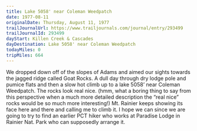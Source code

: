 ```yaml
---
title: Lake 5058' near Coleman Weedpatch
date: 1977-08-11
originalDate: Thursday, August 11, 1977
trailJournalUrl: https://www.trailjournals.com/journal/entry/293499
trailJournalId: 293499
dayStart: Killen Creek & Cascades
dayDestination: Lake 5058' near Coleman Weedpatch
todayMiles: 0
tripMiles: 664
---
```

We dropped down off of the slopes of Adams and aimed our sights towards the jagged ridge called Goat Rocks. A dull day through dry lodge pole and pumice flats and then a slow hot climb up to a lake 5058’ near Coleman Weedpatch. The rocks look real nice. (hmm, what a boring thing to say from this perspective when a much more detailed description the “real nice” rocks would be so much more interesting!) Mt. Rainier keeps showing its face here and there and calling me to climb it. I hope we can since we are going to try to find an earlier PCT hiker who works at Paradise Lodge in Rainier Nat. Park who can supposedly arrange it.
